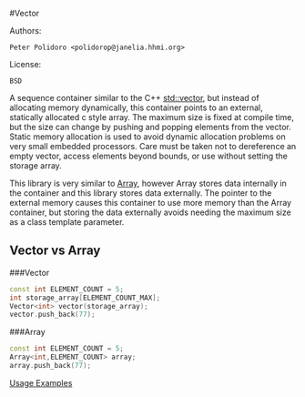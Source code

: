 #Vector

Authors:

    Peter Polidoro <polidorop@janelia.hhmi.org>

License:

    BSD

A sequence container similar to the C++
[std::vector](http://www.cplusplus.com/reference/vector/vector/), but
instead of allocating memory dynamically, this container points to an
external, statically allocated c style array. The maximum size is
fixed at compile time, but the size can change by pushing and popping
elements from the vector. Static memory allocation is used to avoid
dynamic allocation problems on very small embedded processors. Care
must be taken not to dereference an empty vector, access elements
beyond bounds, or use without setting the storage array.

This library is very similar to
[Array](https://github.com/janelia-arduino/Array), however Array
stores data internally in the container and this library stores data
externally. The pointer to the external memory causes this container
to use more memory than the Array container, but storing the data
externally avoids needing the maximum size as a class template
parameter.

## Vector vs Array

###Vector

```c++
const int ELEMENT_COUNT = 5;
int storage_array[ELEMENT_COUNT_MAX];
Vector<int> vector(storage_array);
vector.push_back(77);
```

###Array

```c++
const int ELEMENT_COUNT = 5;
Array<int,ELEMENT_COUNT> array;
array.push_back(77);
```

[Usage Examples](./examples)

